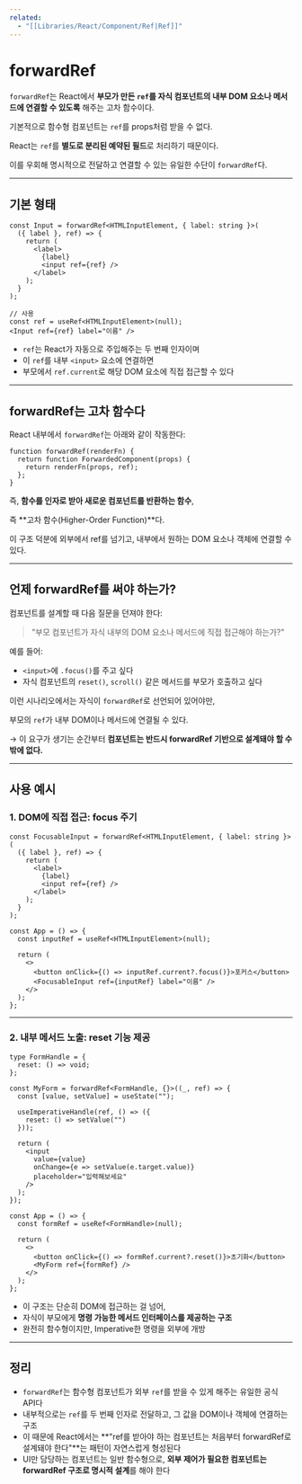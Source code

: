 ```yaml
---
related:
  - "[[Libraries/React/Component/Ref|Ref]]"
---
```

# forwardRef

`forwardRef`는 React에서 **부모가 만든 `ref`를 자식 컴포넌트의 내부 DOM 요소나 메서드에 연결할 수 있도록** 해주는 고차 함수이다.

기본적으로 함수형 컴포넌트는 `ref`를 props처럼 받을 수 없다.

React는 `ref`를 **별도로 분리된 예약된 필드**로 처리하기 때문이다.

이를 우회해 명시적으로 전달하고 연결할 수 있는 유일한 수단이 `forwardRef`다.

---

## 기본 형태

```tsx
const Input = forwardRef<HTMLInputElement, { label: string }>(
  ({ label }, ref) => {
    return (
      <label>
        {label}
        <input ref={ref} />
      </label>
    );
  }
);

// 사용
const ref = useRef<HTMLInputElement>(null);
<Input ref={ref} label="이름" />

```

- `ref`는 React가 자동으로 주입해주는 두 번째 인자이며
- 이 `ref`를 내부 `<input>` 요소에 연결하면
- 부모에서 `ref.current`로 해당 DOM 요소에 직접 접근할 수 있다

---

## forwardRef는 고차 함수다

React 내부에서 `forwardRef`는 아래와 같이 작동한다:

```tsx
function forwardRef(renderFn) {
  return function ForwardedComponent(props) {
    return renderFn(props, ref);
  };
}

```

즉, **함수를 인자로 받아 새로운 컴포넌트를 반환하는 함수**,

즉 **고차 함수(Higher-Order Function)**다.

이 구조 덕분에 외부에서 ref를 넘기고, 내부에서 원하는 DOM 요소나 객체에 연결할 수 있다.

---

## 언제 forwardRef를 써야 하는가?

컴포넌트를 설계할 때 다음 질문을 던져야 한다:

> "부모 컴포넌트가 자식 내부의 DOM 요소나 메서드에 직접 접근해야 하는가?"

예를 들어:

- `<input>`에 `.focus()`를 주고 싶다
- 자식 컴포넌트의 `reset()`, `scroll()` 같은 메서드를 부모가 호출하고 싶다

이런 시나리오에서는 자식이 `forwardRef`로 선언되어 있어야만,

부모의 `ref`가 내부 DOM이나 메서드에 연결될 수 있다.

→ 이 요구가 생기는 순간부터 **컴포넌트는 반드시 forwardRef 기반으로 설계돼야 할 수밖에 없다.**

---

## 사용 예시

### 1. DOM에 직접 접근: focus 주기

```tsx
const FocusableInput = forwardRef<HTMLInputElement, { label: string }>(
  ({ label }, ref) => {
    return (
      <label>
        {label}
        <input ref={ref} />
      </label>
    );
  }
);

const App = () => {
  const inputRef = useRef<HTMLInputElement>(null);

  return (
    <>
      <button onClick={() => inputRef.current?.focus()}>포커스</button>
      <FocusableInput ref={inputRef} label="이름" />
    </>
  );
};

```

---

### 2. 내부 메서드 노출: reset 기능 제공

```tsx
type FormHandle = {
  reset: () => void;
};

const MyForm = forwardRef<FormHandle, {}>((_, ref) => {
  const [value, setValue] = useState("");

  useImperativeHandle(ref, () => ({
    reset: () => setValue("")
  }));

  return (
    <input
      value={value}
      onChange={e => setValue(e.target.value)}
      placeholder="입력해보세요"
    />
  );
});

const App = () => {
  const formRef = useRef<FormHandle>(null);

  return (
    <>
      <button onClick={() => formRef.current?.reset()}>초기화</button>
      <MyForm ref={formRef} />
    </>
  );
};

```

- 이 구조는 단순히 DOM에 접근하는 걸 넘어,
- 자식이 부모에게 **명령 가능한 메서드 인터페이스를 제공하는 구조**
- 완전히 함수형이지만, Imperative한 명령을 외부에 개방

---

## 정리

- `forwardRef`는 함수형 컴포넌트가 외부 `ref`를 받을 수 있게 해주는 유일한 공식 API다
- 내부적으로는 `ref`를 두 번째 인자로 전달하고, 그 값을 DOM이나 객체에 연결하는 구조
- 이 때문에 React에서는 **"ref를 받아야 하는 컴포넌트는 처음부터 forwardRef로 설계돼야 한다"**는 패턴이 자연스럽게 형성된다
- UI만 담당하는 컴포넌트는 일반 함수형으로, **외부 제어가 필요한 컴포넌트는 forwardRef 구조로 명시적 설계**를 해야 한다